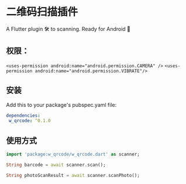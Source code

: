 
# 二维码扫描插件

A Flutter plugin 🛠 to scanning. Ready for Android 🚀


## 权限：
`<uses-permission android:name="android.permission.CAMERA" />`
`<uses-permission android:name="android.permission.VIBRATE"/>`

## 安装

Add this to your package's pubspec.yaml file:

```yaml
dependencies:
 w_qrcode: ^0.1.0
```

## 使用方式
```dart
import 'package:w_qrcode/w_qrcode.dart' as scanner;

String barcode = await scanner.scan();

String photoScanResult = await scanner.scanPhoto();
```